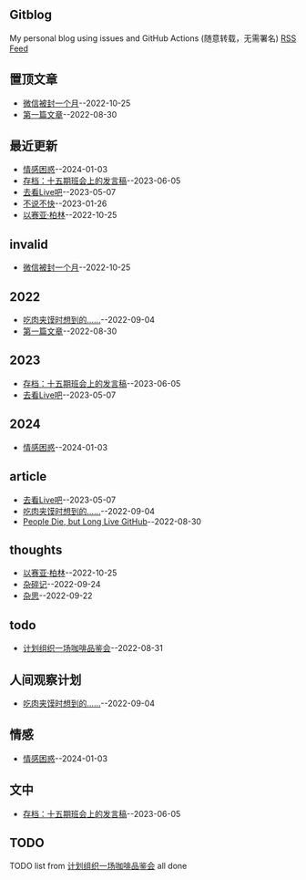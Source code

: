 ## Gitblog
My personal blog using issues and GitHub Actions (随意转载，无需署名)
[RSS Feed](https://raw.githubusercontent.com/UniqueClouds/gitblog/master/feed.xml)

## 置顶文章
- [微信被封一个月](https://github.com/UniqueClouds/gitblog/issues/7)--2022-10-25
- [第一篇文章](https://github.com/UniqueClouds/gitblog/issues/1)--2022-08-30
## 最近更新
- [情感困惑](https://github.com/UniqueClouds/gitblog/issues/12)--2024-01-03
- [存档：十五期班会上的发言稿](https://github.com/UniqueClouds/gitblog/issues/11)--2023-06-05
- [去看Live吧](https://github.com/UniqueClouds/gitblog/issues/10)--2023-05-07
- [不说不快](https://github.com/UniqueClouds/gitblog/issues/9)--2023-01-26
- [以赛亚·柏林](https://github.com/UniqueClouds/gitblog/issues/8)--2022-10-25
## invalid
- [微信被封一个月](https://github.com/UniqueClouds/gitblog/issues/7)--2022-10-25
## 2022
- [吃肉夹馍时想到的……](https://github.com/UniqueClouds/gitblog/issues/4)--2022-09-04
- [第一篇文章](https://github.com/UniqueClouds/gitblog/issues/1)--2022-08-30
## 2023
- [存档：十五期班会上的发言稿](https://github.com/UniqueClouds/gitblog/issues/11)--2023-06-05
- [去看Live吧](https://github.com/UniqueClouds/gitblog/issues/10)--2023-05-07
## 2024
- [情感困惑](https://github.com/UniqueClouds/gitblog/issues/12)--2024-01-03
## article
- [去看Live吧](https://github.com/UniqueClouds/gitblog/issues/10)--2023-05-07
- [吃肉夹馍时想到的……](https://github.com/UniqueClouds/gitblog/issues/4)--2022-09-04
- [People Die, but Long Live GitHub](https://github.com/UniqueClouds/gitblog/issues/2)--2022-08-30
## thoughts
- [以赛亚·柏林](https://github.com/UniqueClouds/gitblog/issues/8)--2022-10-25
- [杂碎记](https://github.com/UniqueClouds/gitblog/issues/6)--2022-09-24
- [杂思](https://github.com/UniqueClouds/gitblog/issues/5)--2022-09-22
## todo
- [计划组织一场咖啡品鉴会](https://github.com/UniqueClouds/gitblog/issues/3)--2022-08-31
## 人间观察计划
- [吃肉夹馍时想到的……](https://github.com/UniqueClouds/gitblog/issues/4)--2022-09-04
## 情感
- [情感困惑](https://github.com/UniqueClouds/gitblog/issues/12)--2024-01-03
## 文中
- [存档：十五期班会上的发言稿](https://github.com/UniqueClouds/gitblog/issues/11)--2023-06-05
## TODO
TODO list from [计划组织一场咖啡品鉴会](https://github.com/UniqueClouds/gitblog/issues/3) all done

